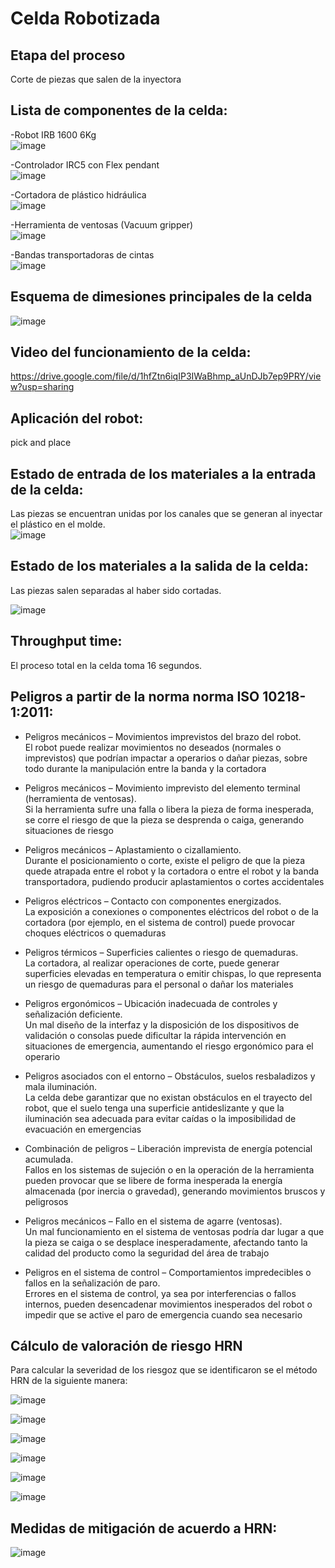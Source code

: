 # Celda Robotizada

## Etapa del proceso
Corte de piezas que salen de la inyectora


## Lista de componentes de la celda:<br/>
-Robot IRB 1600 6Kg<br/>
![image](https://github.com/user-attachments/assets/bc0cf1d2-05af-4738-8826-d08f5f08a365)

-Controlador IRC5 con Flex pendant<br/>
![image](https://github.com/user-attachments/assets/2b6a2678-0a5c-4aea-a65a-6796cc2859c0)

-Cortadora de plástico hidráulica<br/>
![image](https://github.com/user-attachments/assets/7d158e80-079d-42f6-b36e-39f6372ad4e7)

-Herramienta de ventosas  (Vacuum gripper)<br/>
![image](https://github.com/user-attachments/assets/6dfe9244-829c-4892-a225-c16b89e8bd91)

-Bandas transportadoras de cintas<br/>
![image](https://github.com/user-attachments/assets/3f41689a-bfad-480f-ad2b-70c721b511c3)


## Esquema de dimesiones principales de la celda

![image](https://github.com/user-attachments/assets/0ff5c9f3-452b-4cd3-95bb-e02b76ce0145)

## Video del funcionamiento de la celda: 
https://drive.google.com/file/d/1hfZtn6iqIP3IWaBhmp_aUnDJb7ep9PRY/view?usp=sharing

## Aplicación del robot: 
pick and place<br/>
## Estado de entrada de los materiales a la entrada de la celda: 
Las piezas se encuentran unidas por los canales que se generan al inyectar el plástico en el molde.<br/>
![image](https://github.com/user-attachments/assets/b7afc64c-4eed-4d02-8e9b-a0a2be5f2b04)

## Estado de los materiales a la salida de la celda: 
Las piezas salen separadas al haber sido cortadas.<br/>

![image](https://github.com/user-attachments/assets/83aebadb-36d3-461a-bc86-ba5250a12d60)


## Throughput time:
El proceso total en la celda toma 16 segundos.

## Peligros a partir de la norma  norma ISO 10218-1:2011:<br/>

- Peligros mecánicos – Movimientos imprevistos del brazo del robot.<br/>
El robot puede realizar movimientos no deseados (normales o imprevistos) que podrían impactar a operarios o dañar piezas, sobre todo durante la manipulación entre la banda y la cortadora 

- Peligros mecánicos – Movimiento imprevisto del elemento terminal (herramienta de ventosas).<br/>
Si la herramienta sufre una falla o libera la pieza de forma inesperada, se corre el riesgo de que la pieza se desprenda o caiga, generando situaciones de riesgo 

- Peligros mecánicos – Aplastamiento o cizallamiento.<br/>
Durante el posicionamiento o corte, existe el peligro de que la pieza quede atrapada entre el robot y la cortadora o entre el robot y la banda transportadora, pudiendo producir aplastamientos o cortes accidentales 

- Peligros eléctricos – Contacto con componentes energizados.<br/>
La exposición a conexiones o componentes eléctricos del robot o de la cortadora (por ejemplo, en el sistema de control) puede provocar choques eléctricos o quemaduras 

- Peligros térmicos – Superficies calientes o riesgo de quemaduras.<br/>
La cortadora, al realizar operaciones de corte, puede generar superficies elevadas en temperatura o emitir chispas, lo que representa un riesgo de quemaduras para el personal o dañar los materiales 

- Peligros ergonómicos – Ubicación inadecuada de controles y señalización deficiente.<br/>
Un mal diseño de la interfaz y la disposición de los dispositivos de validación o consolas puede dificultar la rápida intervención en situaciones de emergencia, aumentando el riesgo ergonómico para el operario 

- Peligros asociados con el entorno – Obstáculos, suelos resbaladizos y mala iluminación.<br/>
La celda debe garantizar que no existan obstáculos en el trayecto del robot, que el suelo tenga una superficie antideslizante y que la iluminación sea adecuada para evitar caídas o la imposibilidad de evacuación en emergencias 

- Combinación de peligros – Liberación imprevista de energía potencial acumulada.<br/>
Fallos en los sistemas de sujeción o en la operación de la herramienta pueden provocar que se libere de forma inesperada la energía almacenada (por inercia o gravedad), generando movimientos bruscos y peligrosos 

- Peligros mecánicos – Fallo en el sistema de agarre (ventosas).<br/>
Un mal funcionamiento en el sistema de ventosas podría dar lugar a que la pieza se caiga o se desplace inesperadamente, afectando tanto la calidad del producto como la seguridad del área de trabajo 

- Peligros en el sistema de control – Comportamientos impredecibles o fallos en la señalización de paro.<br/>
Errores en el sistema de control, ya sea por interferencias o fallos internos, pueden desencadenar movimientos inesperados del robot o impedir que se active el paro de emergencia cuando sea necesario 


## Cálculo de valoración de riesgo HRN

Para calcular la severidad de los riesgoz que se identificaron se el método HRN de la siguiente manera:

![image](https://github.com/user-attachments/assets/143cc3d1-9409-454a-ace4-4e60094f2fbd)

![image](https://github.com/user-attachments/assets/7f231ad7-135e-44e5-ac0c-f1b684951ed8)

![image](https://github.com/user-attachments/assets/26cc9b07-d13d-4060-acaf-33f056a7562d)

![image](https://github.com/user-attachments/assets/20f8a3f1-2b56-41f6-a264-d7604cfdf619)

![image](https://github.com/user-attachments/assets/efedd1ef-0fe4-474d-b651-5731ce3fec5f)

![image](https://github.com/user-attachments/assets/ff8d23d4-dd29-41bf-b225-63ea256eab2b)

## Medidas de mitigación de acuerdo a HRN:

![image](https://github.com/user-attachments/assets/514afe9e-42fa-45cc-b80f-dae6339779b9)

